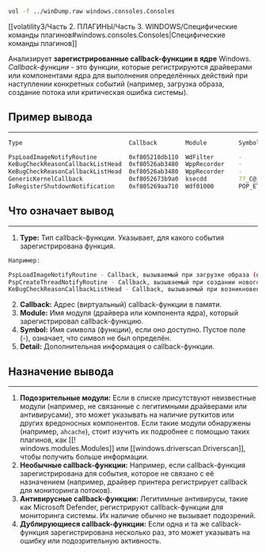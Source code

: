 ```bash
vol -f ../winDump.raw windows.consoles.Consoles
```
[[volatility3/Часть 2. ПЛАГИНЫ/Часть 3. WINDOWS/Специфические команды плагинов#windows.consoles.Consoles|Специфические команды плагинов]]

 Анализирует **зарегистрированные callback-функции в ядре** Windows. *Callback-функции* - это функции, которые регистрируются драйверами или компонентами ядра для выполнения определённых действий при наступлении конкретных событий (например, загрузка образа, создание потока или критическая ошибка системы).
## Пример вывода
___
```bash
Type                              Callback        Module         Symbol                                          Detail

PspLoadImageNotifyRoutine         0xf805218db110  WdFilter       -                                               N/A
KeBugCheckReasonCallbackListHead  0xf80526ab3480  WppRecorder    -                                               -
KeBugCheckReasonCallbackListHead  0xf80526ab3480  WppRecorder    -                                               -
GenericKernelCallback             0xf8052673b9a0  ksecdd         ??_C@_1M@HBMHBGAK@?$AAs?$AAv?$AA?9?$AAF?$AAI@   N/A
IoRegisterShutdownNotification    0xf805269aa710  Wdf01000       POP_ETW_EVENT_DYNAMIC_TICK_STATUS_RUNDOWN       \Driver\MpKsla4120a2e
```
## Что означает вывод
___
1. **Type:** Тип callback-функции. Указывает, для какого события зарегистрирована функция. 
```bash
Например:

PspLoadImageNotifyRoutine - Callback, вызываемый при загрузке образа (например, исполняемого файла или драйвера).
PspCreateThreadNotifyRoutine - Callback, вызываемый при создании нового потока.
KeBugCheckReasonCallbackListHead - Callback, вызываемый при возникновении критической ошибки (BSOD).
```
2. **Callback:** Адрес (виртуальный) callback-функции в памяти.
3. **Module:** Имя модуля (драйвера или компонента ядра), который зарегистрировал callback-функцию.
4. **Symbol:** Имя символа (функции), если оно доступно. Пустое поле (-), означает, что символ не был определён.
5. **Detail:** Дополнительная информация о callback-функции.
## Назначение вывода
---
1. **Подозрительные модули:** Если в списке присутствуют неизвестные модули (например, не связанные с легитимными драйверами или антивирусами), это может указывать на наличие руткитов или других вредоносных компонентов. Если такие модули обнаружены (например, `ahcache`), стоит изучить их подробнее с помощью таких плагинов, как [[! windows.modules.Modules]] или [[windows.driverscan.Driverscan]], чтобы получить больше информации.
2. **Необычные callback-функции:** Например, если callback-функция зарегистрирована для события, которое не связано с её назначением (например, драйвер принтера регистрирует callback для мониторинга потоков).
3. **Антивирусные callback-функции:** Легитимные антивирусы, такие как Microsoft Defender, регистрируют callback-функции для мониторинга системы. Их наличие обычно не вызывает подозрений.
4. **Дублирующиеся callback-функции:** Если одна и та же callback-функция зарегистрирована несколько раз, это может указывать на ошибку или подозрительную активность.
